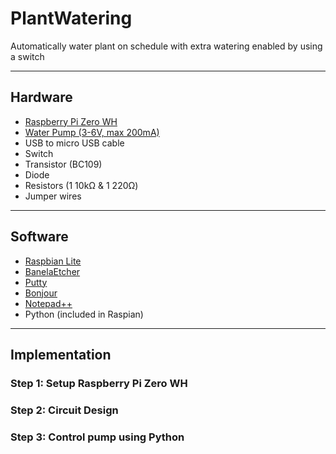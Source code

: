 # PlantWatering
Automatically water plant on schedule with extra watering enabled by using a switch

-------------------------------------------------------------------------------------
## Hardware

* [Raspberry Pi Zero WH](https://thepihut.com/products/raspberry-pi-zero-w) 
* [Water Pump (3-6V, max 200mA)](https://uk.banggood.com/Excellway-Mini-Micro-Submersible-Motor-Pump-Water-Pumps-DC-3-6V-100LH-Low-p-1249338.html?rmmds=search&ID=514182&cur_warehouse=CN) 
* USB to micro USB cable
* Switch
* Transistor (BC109)
* Diode
* Resistors (1 10kΩ & 1 220Ω)
* Jumper wires

-------------------------------------------------------------------------------------
## Software

* [Raspbian Lite](https://www.raspberrypi.org/downloads/raspbian/)
* [BanelaEtcher](https://www.balena.io/etcher/)
* [Putty](https://www.putty.org/)
* [Bonjour](https://support.apple.com/kb/DL999?locale=en_GB)
* [Notepad++](https://notepad-plus-plus.org/downloads/)
* Python (included in Raspian)

-------------------------------------------------------------------------------------
## Implementation

### Step 1: Setup Raspberry Pi Zero WH


### Step 2: Circuit Design


### Step 3: Control pump using Python
